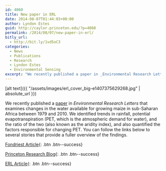 ```yaml
---
id: 4060
title: New paper in ERL
date: 2014-08-07T01:44:03+00:00
author: Lyndon Estes
guid: http://caylor.princeton.edu/?p=4060
permalink: /2014/08/07/new-paper-in-erl/
bitly_url:
  - http://bit.ly/1vd5oC3
categories:
  - News
  - Publications
  - Research
  - Lyndon Estes
  - Environmental Sensing  
excerpt: "We recently published a paper in _Environmental Research Letters_ that examines changes in the water available for growing maize in sub-Saharan Africa between 1979 and 2010."
---
```

[alt text]({{ "/assets/images/erl_cover_big-e1407375629268.jpg" | absolute_url }})

We recently published a [paper](http://iopscience.iop.org/1748-9326/9/7/075005/article#) in _Environmental Research Letters_ that examines changes in the water available for growing maize in sub-Saharan Africa between 1979 and 2010. <!--more-->We identified trends in rainfall, potential evapotranspiration (PET, which is the atmospheric demand for water), and the ratio of the two (also known as the aridity index), and also quantified the factors responsible for changing PET. You can follow the links below to several stories that provide a fuller overview of the findings.

[Fondriest Article](http://www.fondriest.com/news/maize-growing-regions-africa-recent-climate-change-increased-water-availability.htm){: .btn .btn--success}

[Princeton Research Blog](https://blogs.princeton.edu/research/2014/07/21/water-water-not-everywhere-mapping-water-trends-for-african-maize-environmental-research-letters/){: .btn .btn--success}

[ERL Article](http://environmentalresearchweb.org/cws/article/news/57996){: .btn .btn--success}

